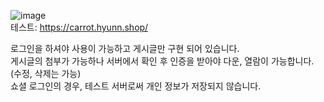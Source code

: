 ![image](https://github.com/hyuntae99/carrot_API/assets/101180610/a1746e3d-78b0-479b-9eee-2fc195235e55)
<br>
테스트: https://carrot.hyunn.shop/

로그인을 하셔야 사용이 가능하고 게시글만 구현 되어 있습니다.
<br>
게시글의 첨부가 가능하나 서버에서 확인 후 인증을 받아야 다운, 열람이 가능합니다. (수정, 삭제는 가능)
<br>
쇼셜 로그인의 경우, 테스트 서버로써 개인 정보가 저장되지 않습니다.

